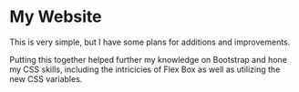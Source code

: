 # My Website
This is very simple, but I have some plans for additions and improvements. 

Putting this together helped further my knowledge on Bootstrap and hone my CSS skills, including the intricicies of Flex Box as well as utilizing the new CSS variables.
